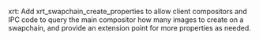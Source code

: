 xrt: Add xrt_swapchain_create_properties to allow client compositors and IPC
code to query the main compositor how many images to create on a swapchain,
and provide an extension point for more properties as needed.
